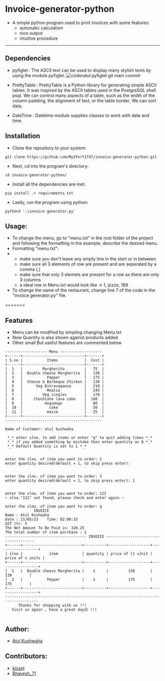 # Invoice-generator-python

 - A simple python program used to print invoices with some features:
   - automatic calculation
   - nice output
   - intuitive procedure
___
## Dependencies

 - pyfiglet : The ASCII text can be used to display many stylish texts by using the module pyfiglet. ![coderatul pyfiglet git main commit ](https://user-images.githubusercontent.com/72141859/116881225-fcfef480-abf0-11eb-92af-55bdf8825d1b.png)

 - PrettyTable : PrettyTable is a Python library for generating simple ASCII tables. It was inspired by the ASCII tables used in the PostgreSQL shell psql. We can control many aspects of a table, such as the width of the column padding, the alignment of text, or the table border, We can sort data. 

- DateTime : Datetime module supplies classes to work with date and time.

## Installation

- Clone the repository to your system:

```
git clone https://github.com/MySTerY1747/invoice-generator-python.git
```

- Next, cd into the program's directory:

```
cd invoice-generator-python/
```

- Install all the dependencies are met:

```
pip install -r requirements.txt
```

- Lastly, run the program using python:

```
python3 '.\invoice generator.py'
```

## Usage: 
- To change the menu, go to "menu.txt" in the root folder of the project and following the formatting in the example, describe the desired menu.
- Formatting "menu.txt":
- - make sure you don't leave any empty line in the start or in between
  - make sure all 3 elements of row are present and are seperated by a comma (,)
  - make sure that only 3 elemets are present for a row as there are only 3 columns
  - a ideal row in Menu.txt would look like -> 1, pizza, 169 
- To change the name of the restaurant, change line 7 of the code in the "invoice generator.py" file.

=======
## Features
- Menu can be modified by simpling changing Menu.txt
- Now Quantity is also shown against products added
- Other small But useful features are commented below
```
------------------- Menu -------------------
+------+----------------------------+-------+
| S.no |           Items            |  Cost |
+------+----------------------------+-------+
|  1   |         Margherita         |   75  |
|  2   |  Double cheese Margherita  |   130 |
|  3   |           Pepper           |   175 |
|  4   |  Cheese & Barbeque Chicken |   130 |
|  5   |      Veg Extravaganza      |   210 |
|  6   |           Meatza           |   245 |
|  7   |         Veg singles        |   170 |
|  8   |     Chochlate lava cake    |  160  |
|  9   |          mogumogu          |   80  |
|  10  |            coke            |   50  |
|  11  |           mazza            |   25  |
+------+----------------------------+-------+
-------------------------------------------- 

Name of Customer: atul kushwaha

 *_* enter slno. to add items or enter "q" to quit adding times *_*
 *_* if you added something by mistake then enter quantity as 0 *_*
 *_* Default Quantity is set to 1 *_*


enter the slno. of item you want to order: 2
enter quantity desired(default = 1, to skip press enter):


enter the slno. of item you want to order: 3 
enter quantity desired(default = 1, to skip press enter): 1


enter the slno. of item you want to order: 122
~ slno."122" not found, please check and enter again ~

enter the slno. of item you want to order: q
             INVOICE
Name : Atul Kushwaha
Date : 21/05/23    Time: 02:00:33
GST (%): 5
The Net Amount To Be Paid is: 320.25
The total number of item purchase : 2
------------------------------------- INVOICE -------------------------------------
+------+---------------------------+----------+-------------------+------------------+
| slno |            item           | quantity | price of [1 u]nit | price of n units |
+------+---------------------------+----------+-------------------+------------------+
|  1   |  Double cheese Margherita |    1     |         130       |       130        |
|  2   |           Pepper          |    1     |         175       |       175        |
+------+---------------------------+----------+-------------------+------------------+
-------------------------------------------------------------------------------------
      Thanks for shopping with us !!!
   Visit us again , have a great day😊 !!!
   
```
## Author:
- [Atul Kushwaha](https://github.com/coderatul)

## Contributors:
- [kiozet](https://github.com/kiozet)
- [Bhavesh_71](https://github.com/Bhavesh71)
